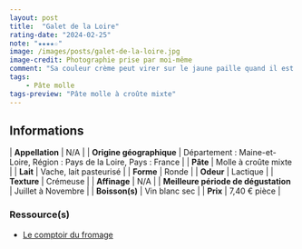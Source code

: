 ```yaml
---
layout: post
title:  "Galet de la Loire"
rating-date: "2024-02-25"
note: "★★★★☆"
image: /images/posts/galet-de-la-loire.jpg
image-credit: Photographie prise par moi-même
comment: "Sa couleur crème peut virer sur le jaune paille quand il est affiné. Son goût est assez lactique, parfumé et un légèrement boisé sur la fin. Il est également très onctueux puisque de la crème est rajoutée pendant sa conception. Une belle découverte !"
tags: 
    - Pâte molle
tags-preview: "Pâte molle à croûte mixte"
---
```


## Informations

| **Appellation** | N/A |
| **Origine géographique** | Département : Maine-et-Loire, Région : Pays de la Loire, Pays : France |
| **Pâte** | Molle à croûte mixte |
| **Lait** | Vache, lait pasteurisé |
| **Forme** | Ronde |
| **Odeur** | Lactique |
| **Texture** | Crémeuse |
| **Affinage** | N/A |
| **Meilleure période de dégustation** | Juillet à Novembre |
| **Boisson(s)** | Vin blanc sec |
| **Prix** | 7,40 € pièce |

### Ressource(s)
* [Le comptoir du fromage](https://www.lecomptoirdufromage.fr/galet-de-la-loire/)